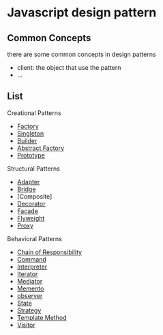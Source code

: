 # Javascript design pattern

## Common Concepts

there are some common concepts in design patterns

- client: the object that use the pattern
- ...

## List

Creational Patterns

- [Factory](javascript-design-pattern-factory-method.md)
- [Singleton](javascript-design-pattern-singleton.md)
- [Builder](javascript-design-pattern-builder.md)
- [Abstract Factory]()
- [Prototype]()

Structural Patterns

- [Adapter](javascript-design-pattern-adapter.md)
- [Bridge](javascript-design-pattern-bridge.md)
- [Composite]
- [Decorator](javascript-design-pattern-decorator.md)
- [Facade](javascript-design-pattern-facade.md)
- [Flyweight](javascript-design-pattern-flyweight.md)
- [Proxy](javascript-design-pattern-proxy.md)

Behavioral Patterns

- [Chain of Responsibility](javascript-design-pattern-chain-of-responsibility.md)
- [Command](javascript-design-pattern-command.md)
- [Interpreter]()
- [Iterator](javascript-design-pattern-iterator.md)
- [Mediator](javascript-design-pattern-mediator.md)
- [Memento]()
- [observer](javascript-design-pattern-observer.md)
- [State](javascript-design-pattern-state.md)
- [Strategy](javascript-design-pattern-strategy.md)
- [Template Method](javascript-design-pattern-template-method.md)
- [Visitor](javascript-design-pattern-visitor.md)


